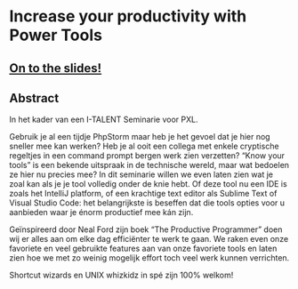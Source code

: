 # Increase your productivity with Power Tools

## [On to the slides!](https://wgroeneveld.github.io/productivity-course/)

## Abstract

In het kader van een I-TALENT Seminarie voor PXL.

Gebruik je al een tijdje PhpStorm maar heb je het gevoel dat je hier nog sneller mee kan werken? Heb je al ooit een collega met enkele cryptische regeltjes in een command prompt bergen werk zien verzetten? “Know your tools” is een bekende uitspraak in de technische wereld, maar wat bedoelen ze hier nu precies mee? In dit seminarie willen we even laten zien wat je zoal kan als je je tool volledig onder de knie hebt. Of deze tool nu een IDE is zoals het IntelliJ platform, of een krachtige text editor als Sublime Text of Visual Studio Code: het belangrijkste is beseffen dat die tools opties voor u aanbieden waar je énorm productief mee kán zijn.

Geïnspireerd door Neal Ford zijn boek “The Productive Programmer” doen wij er alles aan om elke dag efficiënter te werk te gaan. We raken even onze favoriete en veel gebruikte features aan van onze favoriete tools en laten zien hoe we met zo weinig mogelijk effort toch veel werk kunnen verrichten.

Shortcut wizards en UNIX whizkidz in spé zijn 100% welkom!

